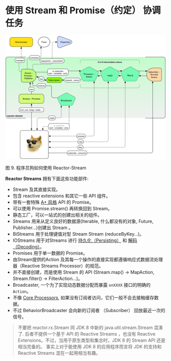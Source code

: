 # 使用 Stream 和 Promise（约定） 协调任务

![](images/9.png)

图 9. 程序员狗如何使用 Reactor-Stream

**Reactor Streams** 拥有下面这些功能部件:

- Stream 及其直接实现。
 - 包含 reactive extensions 和其它一些 API 组件。
- 带有一套特殊 [A+ 风格](https://promisesaplus.com/) API 的 Promise。
 - 可以使用 Promise.stream() 再转换回到 Stream。
- 静态工厂，可以一站式的创建出相关的组件。
 - Streams 用来从定义良好的数据源(Iterable, 什么都没有的对象, Future, Publisher…)创建出 Stream 。
 - BiStreams 用于处理键值对型 Stream Stream<Tuple2> (reduceByKey…)。
 - IOStreams 用于对Streams 进行 [持久化（Persisting）](http://projectreactor.io/docs/reference/#streams-persistent) 和 [解码（Decoding）](http://projectreactor.io/docs/reference/#core-codecs)。
 - Promises 用于单一数据的 Promise。
- 由Stream提供的Action 及其每一个操作的直接实现都遵循响应式数据流处理器（Reactive Streams Processor）的规范。
 - 并不直接创建，而是使用 Stream 的 API (Stream.map() → MapAction, Stream.filter() → FilterAction…)。
- Broadcaster, 一个为了实现动态数据分配而暴露 `onXXXX` 接口的明确的 `Action`。
 - 不像 [Core Processors](http://projectreactor.io/docs/reference/#core-processor), 如果没有订阅者访问，它们一般不会去接触缓存数据。
 - 不过 BehaviorBroadcaster 会向新的订阅者 （Subscriber） 回放最近一次的信号。
>不要把 reactor.rx.Stream 同 JDK 8 中新的 java.util.stream.Stream 混淆了. 后者不提供一个基于 API 的 Reactive Streams ，也没有 Reactive Extensions。不过，当用于原生类型和集合时，JDK 8 的 Stream API 还是相当完备的。 事实上对于能使用 JDK 8 的应用程序而言将 JDK 的支持和 Reactive Streams 混在一起用相当有趣。
